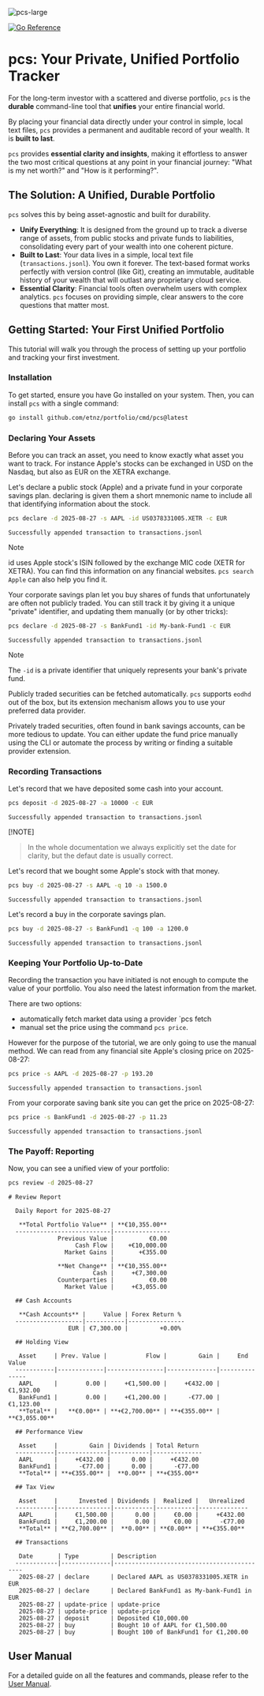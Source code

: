 ![pcs-large](docs/pcs-large.png)

[![Go Reference](https://pkg.go.dev/badge/github.com/etnz/portfolio.svg)](https://pkg.go.dev/github.com/etnz/portfolio)

# pcs: Your Private, Unified Portfolio Tracker

For the long-term investor with a scattered and diverse portfolio, `pcs` is the **durable** command-line tool that **unifies** your entire financial world.

By placing your financial data directly under your control in simple, local text files, `pcs` provides a permanent and auditable record of your wealth. It is **built to last**.

`pcs` provides **essential clarity and insights**, making it effortless to answer the two most critical questions at any point in your financial journey: "What is my net worth?" and "How is it performing?".


## The Solution: A Unified, Durable Portfolio

`pcs` solves this by being asset-agnostic and built for durability.
*   **Unify Everything**: It is designed from the ground up to track a diverse range of assets, from public stocks and private funds to liabilities, consolidating every part of your wealth into one coherent picture.
*   **Built to Last**: Your data lives in a simple, local text file (`transactions.jsonl`). You own it forever. The text-based format works perfectly with version control (like Git), creating an immutable, auditable history of your wealth that will outlast any proprietary cloud service.
*   **Essential Clarity**: Financial tools often overwhelm users with complex analytics. `pcs` focuses on providing simple, clear answers to the core questions that matter most.

## Getting Started: Your First Unified Portfolio

This tutorial will walk you through the process of setting up your portfolio and tracking your first investment.

### Installation

To get started, ensure you have Go installed on your system. Then, you can install `pcs` with a single command:

```bash
go install github.com/etnz/portfolio/cmd/pcs@latest
```

### Declaring Your Assets

Before you can track an asset, you need to know exactly what asset you want to track.
For instance Apple's stocks can be exchanged in USD on the Nasdaq, but also as EUR
on the XETRA exchange.

Let's declare a public stock (Apple) and a private fund in your corporate savings plan.
declaring is given them a short mnemonic name to include all that identifying information
about the stock.


```bash run
pcs declare -d 2025-08-27 -s AAPL -id US0378331005.XETR -c EUR
```

```console check
Successfully appended transaction to transactions.jsonl
```

> [!NOTE]
> id uses Apple stock's ISIN followed by the exchange MIC code (XETR for XETRA). You can find this information on any financial websites. `pcs search Apple` can also help you find it.


Your corporate savings plan let you buy shares of funds that unfortunately are often not publicly traded. You can still track it by giving it a unique "private" identifier, and updating them manually (or by other tricks):

```bash run
pcs declare -d 2025-08-27 -s BankFund1 -id My-bank-Fund1 -c EUR
```

```console check
Successfully appended transaction to transactions.jsonl
```

> [!NOTE]
> The `-id` is a private identifier that uniquely represents your bank's private fund.

Publicly traded securities can be fetched automatically. `pcs` supports `eodhd` out of the box, but its extension mechanism allows you to use your preferred data provider.

Privately traded securities, often found in bank savings accounts, can be more tedious to update. You can either update the fund price manually using the CLI or automate the process by writing or finding a suitable provider extension.


### Recording Transactions

Let's record that we have deposited some cash into your account.

```bash run
pcs deposit -d 2025-08-27 -a 10000 -c EUR
```

```console check
Successfully appended transaction to transactions.jsonl
```

 [!NOTE]
> In the whole documentation we always explicitly set the date for clarity, but the defaut date is usually correct.



Let's record that we bought some Apple's stock with that money.

```bash run
pcs buy -d 2025-08-27 -s AAPL -q 10 -a 1500.0
```

```console check
Successfully appended transaction to transactions.jsonl
```

Let's record a buy in the corporate savings plan.

```bash run
pcs buy -d 2025-08-27 -s BankFund1 -q 100 -a 1200.0
```

```console check
Successfully appended transaction to transactions.jsonl
```


### Keeping Your Portfolio Up-to-Date

Recording the transaction you have initiated is not enough to compute the value of your portfolio. You also need the latest information from the market.

There are two options:
  - automatically fetch market data using a provider `pcs fetch <provider>
  - manual set the price using the command `pcs price`.

However for the purpose of the tutorial, we are only going to use the manual method. We can read from any financial site Apple's closing price on 2025-08-27:

```bash run
pcs price -s AAPL -d 2025-08-27 -p 193.20
```

```console check
Successfully appended transaction to transactions.jsonl
```

From your corporate saving bank site you can get the price on 2025-08-27:

```bash run
pcs price -s BankFund1 -d 2025-08-27 -p 11.23
```

```console check
Successfully appended transaction to transactions.jsonl
```


### The Payoff: Reporting

Now, you can see a unified view of your portfolio: 

```bash run
pcs review -d 2025-08-27
```

```console check
# Review Report
  
  Daily Report for 2025-08-27
  
   **Total Portfolio Value** | **€10,355.00** 
  ---------------------------|----------------
              Previous Value |          €0.00 
                   Cash Flow |    +€10,000.00 
                Market Gains |       +€355.00 
                             |                
              **Net Change** | **€10,355.00** 
                        Cash |     +€7,300.00 
              Counterparties |          €0.00 
                Market Value |     +€3,055.00 
  
  ## Cash Accounts
  
   **Cash Accounts** |     Value | Forex Return % 
  -------------------|-----------|----------------
                 EUR | €7,300.00 |         +0.00% 
  
  ## Holding View
  
   Asset     | Prev. Value |           Flow |         Gain |     End Value 
  -----------|-------------|----------------|--------------|---------------
   AAPL      |        0.00 |     +€1,500.00 |     +€432.00 |     €1,932.00 
   BankFund1 |        0.00 |     +€1,200.00 |      -€77.00 |     €1,123.00 
   **Total** |   **€0.00** | **+€2,700.00** | **+€355.00** | **€3,055.00** 
  
  ## Performance View
  
   Asset     |         Gain | Dividends | Total Return 
  -----------|--------------|-----------|--------------
   AAPL      |     +€432.00 |      0.00 |     +€432.00 
   BankFund1 |      -€77.00 |      0.00 |      -€77.00 
   **Total** | **+€355.00** |  **0.00** | **+€355.00** 
  
  ## Tax View
  
   Asset     |      Invested | Dividends |  Realized |   Unrealized 
  -----------|---------------|-----------|-----------|--------------
   AAPL      |     €1,500.00 |      0.00 |     €0.00 |     +€432.00 
   BankFund1 |     €1,200.00 |      0.00 |     €0.00 |      -€77.00 
   **Total** | **€2,700.00** |  **0.00** | **€0.00** | **+€355.00** 
  
  ## Transactions
  
   Date       | Type         | Description                                
  ------------|--------------|--------------------------------------------
   2025-08-27 | declare      | Declared AAPL as US0378331005.XETR in EUR  
   2025-08-27 | declare      | Declared BankFund1 as My-bank-Fund1 in EUR 
   2025-08-27 | update-price | update-price                               
   2025-08-27 | update-price | update-price                               
   2025-08-27 | deposit      | Deposited €10,000.00                       
   2025-08-27 | buy          | Bought 10 of AAPL for €1,500.00            
   2025-08-27 | buy          | Bought 100 of BankFund1 for €1,200.00
```


## User Manual

For a detailed guide on all the features and commands, please refer to the [User Manual](./docs/readme.md).